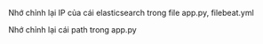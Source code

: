Nhớ chỉnh lại IP của cái elasticsearch trong file app.py, filebeat.yml

Nhớ chỉnh lại cái path trong app.py
